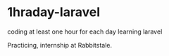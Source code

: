 # 1hraday-laravel
coding at least one hour for each day learning laravel


Practicing, internship at Rabbitstale.
